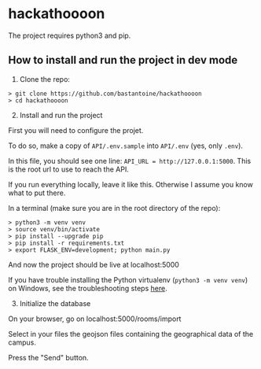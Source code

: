 # hackathoooon

The project requires python3 and pip.

## How to install and run the project in dev mode

1. Clone the repo:
```
> git clone https://github.com/bastantoine/hackathoooon
> cd hackathoooon
```

2. Install and run the project

First you will need to configure the projet.

To do so, make a copy of `API/.env.sample` into `API/.env` (yes, only `.env`).

In this file, you should see one line: `API_URL = http://127.0.0.1:5000`. This is the root url to use to reach the API.

If you run everything locally, leave it like this. Otherwise I assume you know what to put there.

In a terminal (make sure you are in the root directory of the repo):

```
> python3 -m venv venv
> source venv/bin/activate
> pip install --upgrade pip
> pip install -r requirements.txt
> export FLASK_ENV=development; python main.py
```

And now the project should be live at localhost:5000

If you have trouble installing the Python virtualenv (`python3 -m venv venv`) on Windows, see the troubleshooting steps [here](https://github.com/bastantoine/hackathoooon/tree/master/API#windows).

3. Initialize the database

On your browser, go on localhost:5000/rooms/import

Select in your files the geojson files containing the geographical data of the campus.

Press the "Send" button.
